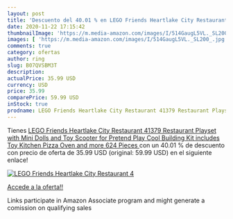 ```yaml
---
layout: post
title: 'Descuento del 40.01 % en LEGO Friends Heartlake City Restaurant 4'
date: 2020-11-22 17:15:42
thumbnailImage: 'https://m.media-amazon.com/images/I/514GaugL5VL._SL200_.jpg'
images: [ 'https://m.media-amazon.com/images/I/514GaugL5VL._SL200_.jpg' ]
comments: true
category: ofertas
author: ring
slug: B07QVSBM3T
description:
actualPrice: 35.99 USD
currency: USD
price: 35.99
comparePrice: 59.99 USD
inStock: true
prodname: LEGO Friends Heartlake City Restaurant 41379 Restaurant Playset with Mini Dolls and Toy Scooter for Pretend Play  Cool Building Kit includes Toy Kitchen  Pizza Oven and more  624 Pieces 
---
```


Tienes [LEGO Friends Heartlake City Restaurant 41379 Restaurant Playset with Mini Dolls and Toy Scooter for Pretend Play  Cool Building Kit includes Toy Kitchen  Pizza Oven and more  624 Pieces ](https://www.amazon.com/dp/B07QVSBM3T/?tag=tolees-20) con un 40.01 % de descuento con precio de oferta de 35.99 USD (original: 59.99 USD) en el siguiente enlace!

[![LEGO Friends Heartlake City Restaurant 4](https://m.media-amazon.com/images/I/514GaugL5VL._SL200_.jpg)](https://www.amazon.com/dp/B07QVSBM3T/?tag=tolees-20)

[Accede a la oferta!!](https://www.amazon.com/dp/B07QVSBM3T/?tag=tolees-20)

Links participate in Amazon Associate program and might generate a comission on qualifying sales


